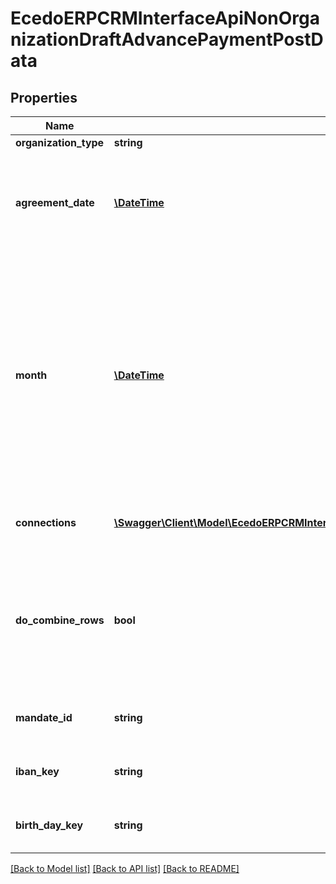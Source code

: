 # EcedoERPCRMInterfaceApiNonOrganizationDraftAdvancePaymentPostData

## Properties
Name | Type | Description | Notes
------------ | ------------- | ------------- | -------------
**organization_type** | **string** | Optioneel veld (default &#x60;Consumer&#x60;) | [optional] 
**agreement_date** | [**\DateTime**](\DateTime.md) | De tekendatum van het contract. Deze tekendatum wordt gebruikt om te valideren of de propositie(s) geldig waren op het moment van tekenen. Dit is een verplicht veld wanneer de &#x60;AgreementDates&#x60; bij de aansluitingen niet gebruikt worden. | [optional] 
**month** | [**\DateTime**](\DateTime.md) | Optionele maand waarvoor het voorschot berekend moet worden. Bij proposities met wisselende prijzen of bijvoorbeeld rond de jaarwisseling met wisselende energiebelasting-prijzen heeft deze datum invloed op het resultaat. Als deze waarde niet wordt meegegeven dan wordt automatisch de eerstvolgende maand geselecteerd. Als een datum wordt meegegeven moet deze altijd op de eerste dag van een maand vallen. Als de dag van de maand in de meegegeven datum niet de eerste dag van de maand is, dan wordt deze op de eerste dag ingesteld. 2021-10-28 wordt bijvoorbeeld 2021-10-01. | [optional] 
**connections** | [**\Swagger\Client\Model\EcedoERPCRMInterfaceApiNonOrganizationDraftAdvancePaymentPostConnectionData[]**](EcedoERPCRMInterfaceApiNonOrganizationDraftAdvancePaymentPostConnectionData.md) | De aansluitingen waarvoor het concept-voorschot berekend moet worden. Zie de uitleg in het object voor meer informatie. | [optional] 
**do_combine_rows** | **bool** | Optionele parameter (default &#x60;false&#x60;) waarmee aangegeven kan worden dat de &#x60;CombinedAdvancePaymentRows&#x60;-lijst in de response gevuld moet worden. Deze lijst bevat de resultaten uit de &#x60;AdvancePaymentRows&#x60;-lijst, maar gecombineerd tot verkoopprijzen zoals dat ook voor facturen wordt gedaan. | [optional] 
**mandate_id** | **string** | Onderdeel van fase II functionaliteit die sinds januari 2020 \&quot;tijdelijk\&quot; niet meer beschikbaar is | [optional] 
**iban_key** | **string** | Onderdeel van fase II functionaliteit die sinds januari 2020 \&quot;tijdelijk\&quot; niet meer beschikbaar is | [optional] 
**birth_day_key** | **string** | Onderdeel van fase II functionaliteit die sinds januari 2020 \&quot;tijdelijk\&quot; niet meer beschikbaar is | [optional] 

[[Back to Model list]](../README.md#documentation-for-models) [[Back to API list]](../README.md#documentation-for-api-endpoints) [[Back to README]](../README.md)


